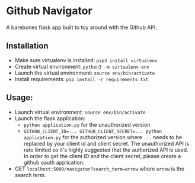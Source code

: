 Github Navigator
================
A barebones flask app built to toy around with the Github API.

Installation
------------
- Make sure virtualenv is installed: `pip3 install virtualenv`
- Create virtual environment: `python3 -m virtualenv env`
- Launch the virtual environment: `source env/bin/activate`
- Install requirements: `pip install -r requirements.txt`

Usage:
------
- Launch virtual environment: `source env/bin/activate`
- Launch the flask application:
	* `python application.py` for the unauthorized version
	* `GITHUB_CLIENT_ID=... GITHUB_CLIENT_SECRET=... python application.py` for the authorized version where `...` needs to be replaced by your client id and client secret. The unauthorized API is rate limited so it's highly suggested that the authorized API is used. In order to get the client ID and the client secret, please create a github oauth application.
- GET `localhost:5000/navigator?search_term=arrow` where `arrow` is the search term.